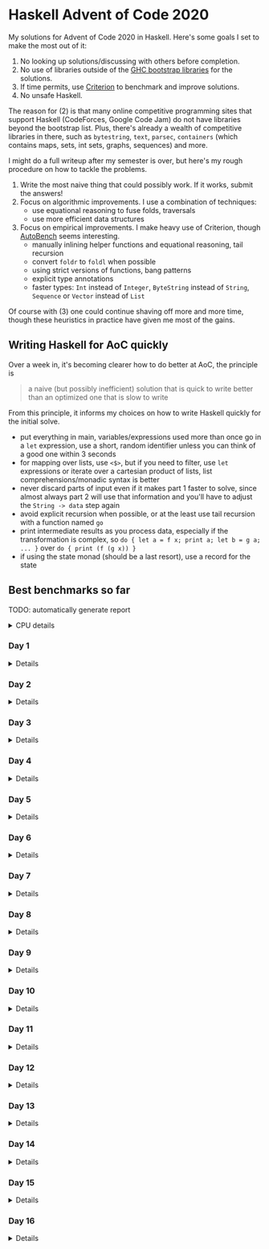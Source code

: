 # Haskell Advent of Code 2020
My solutions for Advent of Code 2020 in Haskell.  Here's some goals I
set to make the most out of it:

1. No looking up solutions/discussing with others before completion.
2. No use of libraries outside of the [GHC bootstrap
  libraries](https://downloads.haskell.org/~ghc/latest/docs/html/libraries/index.html)
  for the solutions.
3. If time permits, use
  [Criterion](https://hackage.haskell.org/package/criterion) to
  benchmark and improve solutions.
4. No unsafe Haskell.

The reason for (2) is that many online competitive programming sites
that support Haskell (CodeForces, Google Code Jam) do not have
libraries beyond the bootstrap list.  Plus, there's already a wealth
of competitive libraries in there, such as `bytestring`, `text`,
`parsec`, `containers` (which contains maps, sets, int sets, graphs,
sequences) and more.

I might do a full writeup after my semester is over, but here's my
rough procedure on how to tackle the problems.

1. Write the most naive thing that could possibly work.  If it works,
   submit the answers!
2. Focus on algorithmic improvements.  I use a combination of
   techniques:
   - use equational reasoning to fuse folds, traversals
   - use more efficient data structures
3. Focus on empirical improvements.  I make heavy use of Criterion,
   though [AutoBench](https://github.com/mathandley/AutoBench) seems
   interesting.
   - manually inlining helper functions and equational reasoning, tail
     recursion
   - convert `foldr` to `foldl` when possible
   - using strict versions of functions, bang patterns
   - explicit type annotations
   - faster types: `Int` instead of `Integer`, `ByteString` instead of
     `String`, `Sequence` or `Vector` instead of `List`

Of course with (3) one could continue shaving off more and more time,
though these heuristics in practice have given me most of the gains.

## Writing Haskell for AoC quickly
Over a week in, it's becoming clearer how to do better at AoC, the
principle is

> a naive (but possibly inefficient) solution that is quick to write
> better than an optimized one that is slow to write

From this principle, it informs my choices on how to write Haskell
quickly for the initial solve.

- put everything in main, variables/expressions used more than once go
  in a `let` expression, use a short, random identifier unless you can
  think of a good one within 3 seconds
- for mapping over lists, use `<$>`, but if you need to filter, use
  `let` expressions or iterate over a cartesian product of lists, list
  comprehensions/monadic syntax is better
- never discard parts of input even if it makes part 1 faster to
  solve, since almost always part 2 will use that information and
  you'll have to adjust the `String -> data` step again
- avoid explicit recursion when possible, or at the least use tail
  recursion with a function named `go`
- print intermediate results as you process data, especially if the
  transformation is complex, so `do { let a = f x; print a; let b = g
  a; ... }` over `do { print (f (g x)) }`
- if using the state monad (should be a last resort), use a record for
  the state

## Best benchmarks so far
TODO: automatically generate report
<details>
<summary>CPU details</summary>

```
Architecture:                    x86_64
CPU op-mode(s):                  32-bit, 64-bit
Byte Order:                      Little Endian
Address sizes:                   39 bits physical, 48 bits virtual
CPU(s):                          4
On-line CPU(s) list:             0-3
Thread(s) per core:              2
Core(s) per socket:              2
Socket(s):                       1
NUMA node(s):                    1
Vendor ID:                       GenuineIntel
CPU family:                      6
Model:                           69
Model name:                      Intel(R) Core(TM) i5-4288U CPU @ 2.60GHz
```
</details>

### Day 1
<details>

```
benchmarking day1/part1
time                 448.6 ns   (446.9 ns .. 450.4 ns)
                     1.000 R²   (1.000 R² .. 1.000 R²)
mean                 447.6 ns   (446.4 ns .. 449.5 ns)
std dev              5.041 ns   (3.535 ns .. 8.317 ns)

benchmarking day1/part2
time                 27.75 μs   (27.65 μs .. 27.84 μs)
                     1.000 R²   (1.000 R² .. 1.000 R²)
mean                 27.75 μs   (27.68 μs .. 27.84 μs)
std dev              264.1 ns   (188.8 ns .. 350.6 ns)
```
</details>

### Day 2
<details>

```
benchmarking day2/part1
time                 25.33 μs   (25.21 μs .. 25.49 μs)
                     1.000 R²   (0.999 R² .. 1.000 R²)
mean                 25.39 μs   (25.28 μs .. 25.57 μs)
std dev              472.6 ns   (340.0 ns .. 636.7 ns)
variance introduced by outliers: 16% (moderately inflated)

benchmarking day2/part2
time                 12.15 μs   (12.10 μs .. 12.23 μs)
                     1.000 R²   (1.000 R² .. 1.000 R²)
mean                 12.24 μs   (12.18 μs .. 12.37 μs)
std dev              305.9 ns   (195.5 ns .. 521.6 ns)
variance introduced by outliers: 27% (moderately inflated)
```
</details>

### Day 3
<details>

```
benchmarking day3/part1
time                 11.91 μs   (11.88 μs .. 11.93 μs)
                     1.000 R²   (1.000 R² .. 1.000 R²)
mean                 11.92 μs   (11.88 μs .. 11.98 μs)
std dev              165.8 ns   (113.6 ns .. 264.1 ns)
variance introduced by outliers: 10% (moderately inflated)

benchmarking day3/part2
time                 26.72 μs   (26.12 μs .. 27.31 μs)
                     0.997 R²   (0.995 R² .. 0.999 R²)
mean                 25.96 μs   (25.73 μs .. 26.36 μs)
std dev              986.3 ns   (621.4 ns .. 1.451 μs)
variance introduced by outliers: 44% (moderately inflated)
```
</details>

### Day 4
<details>

```
benchmarking day4/part1
time                 13.41 μs   (13.37 μs .. 13.45 μs)
                     1.000 R²   (0.999 R² .. 1.000 R²)
mean                 13.51 μs   (13.41 μs .. 13.85 μs)
std dev              551.3 ns   (152.7 ns .. 1.126 μs)
variance introduced by outliers: 49% (moderately inflated)

benchmarking day4/part2
time                 2.239 ms   (2.223 ms .. 2.254 ms)
                     0.999 R²   (0.998 R² .. 1.000 R²)
mean                 2.269 ms   (2.249 ms .. 2.311 ms)
std dev              98.12 μs   (46.41 μs .. 174.5 μs)
variance introduced by outliers: 28% (moderately inflated)
```
</details>

### Day 5
<details>

```
benchmarking day5/part1
time                 16.39 μs   (16.29 μs .. 16.51 μs)
                     1.000 R²   (1.000 R² .. 1.000 R²)
mean                 16.34 μs   (16.31 μs .. 16.40 μs)
std dev              136.6 ns   (84.33 ns .. 208.5 ns)

benchmarking day5/part2
time                 16.39 μs   (16.31 μs .. 16.51 μs)
                     1.000 R²   (1.000 R² .. 1.000 R²)
mean                 16.38 μs   (16.33 μs .. 16.45 μs)
std dev              188.9 ns   (109.6 ns .. 276.3 ns)
```
</details>

### Day 6
<details>

```
benchmarking day6/part1
time                 13.47 μs   (13.30 μs .. 13.67 μs)
                     0.997 R²   (0.996 R² .. 0.998 R²)
mean                 14.08 μs   (13.79 μs .. 14.41 μs)
std dev              1.105 μs   (919.3 ns .. 1.464 μs)
variance introduced by outliers: 79% (severely inflated)

benchmarking day6/part2
time                 12.00 μs   (11.94 μs .. 12.08 μs)
                     0.999 R²   (0.999 R² .. 1.000 R²)
mean                 12.15 μs   (12.04 μs .. 12.41 μs)
std dev              536.6 ns   (266.7 ns .. 981.4 ns)
variance introduced by outliers: 53% (severely inflated)
```
</details>

### Day 7
<details>

```
benchmarking day7/part1
time                 1.990 ms   (1.946 ms .. 2.052 ms)
                     0.997 R²   (0.995 R² .. 0.999 R²)
mean                 1.957 ms   (1.929 ms .. 1.988 ms)
std dev              97.12 μs   (75.89 μs .. 139.0 μs)
variance introduced by outliers: 35% (moderately inflated)

benchmarking day7/part2
time                 532.3 μs   (529.0 μs .. 536.7 μs)
                     0.998 R²   (0.996 R² .. 1.000 R²)
mean                 538.0 μs   (532.5 μs .. 550.4 μs)
std dev              26.07 μs   (15.15 μs .. 44.87 μs)
variance introduced by outliers: 42% (moderately inflated)
```
</details>

### Day 8
<details>

```
benchmarking day8/part1
time                 24.09 μs   (23.95 μs .. 24.27 μs)
                     0.999 R²   (0.999 R² .. 1.000 R²)
mean                 24.22 μs   (24.02 μs .. 24.48 μs)
std dev              781.9 ns   (598.8 ns .. 1.083 μs)
variance introduced by outliers: 36% (moderately inflated)

benchmarking day8/part2
time                 12.14 ms   (12.03 ms .. 12.25 ms)
                     0.998 R²   (0.996 R² .. 1.000 R²)
mean                 12.07 ms   (11.97 ms .. 12.23 ms)
std dev              322.7 μs   (211.3 μs .. 509.9 μs)
```
</details>

### Day 9
<details>

```
benchmarking day9/part1
time                 179.3 μs   (177.4 μs .. 181.3 μs)
                     0.999 R²   (0.999 R² .. 1.000 R²)
mean                 178.6 μs   (177.1 μs .. 180.4 μs)
std dev              5.729 μs   (3.968 μs .. 8.236 μs)
variance introduced by outliers: 28% (moderately inflated)

benchmarking day9/part2
time                 13.13 μs   (13.07 μs .. 13.20 μs)
                     1.000 R²   (1.000 R² .. 1.000 R²)
mean                 13.13 μs   (13.06 μs .. 13.23 μs)
std dev              266.3 ns   (184.4 ns .. 370.2 ns)
variance introduced by outliers: 19% (moderately inflated)
```
</details>

### Day 10
<details>

```
benchmarking day10/part1
time                 1.043 μs   (1.016 μs .. 1.073 μs)
                     0.997 R²   (0.996 R² .. 0.999 R²)
mean                 1.036 μs   (1.022 μs .. 1.068 μs)
std dev              66.24 ns   (32.12 ns .. 112.3 ns)
variance introduced by outliers: 77% (severely inflated)

benchmarking day10/part2
time                 10.77 μs   (10.64 μs .. 10.94 μs)
                     0.998 R²   (0.997 R² .. 0.999 R²)
mean                 10.89 μs   (10.73 μs .. 11.08 μs)
std dev              591.3 ns   (468.3 ns .. 793.8 ns)
variance introduced by outliers: 64% (severely inflated)
```
</details>

### Day 11
<details>

```
benchmarking day11/part1
time                 786.8 ms   (733.2 ms .. NaN s)
                     0.999 R²   (0.997 R² .. 1.000 R²)
mean                 807.9 ms   (790.7 ms .. 826.1 ms)
std dev              22.23 ms   (11.00 ms .. 28.15 ms)
variance introduced by outliers: 19% (moderately inflated)

benchmarking day11/part2
time                 1.617 s    (1.569 s .. 1.713 s)
                     1.000 R²   (0.999 R² .. 1.000 R²)
mean                 1.625 s    (1.607 s .. 1.645 s)
std dev              23.63 ms   (8.665 ms .. 31.22 ms)
variance introduced by outliers: 19% (moderately inflated)
```
</details>

### Day 12
<details>

```
benchmarking day12/part1
time                 9.821 μs   (9.699 μs .. 9.981 μs)
                     0.998 R²   (0.994 R² .. 0.999 R²)
mean                 9.858 μs   (9.764 μs .. 10.11 μs)
std dev              457.1 ns   (236.7 ns .. 852.9 ns)
variance introduced by outliers: 56% (severely inflated)

benchmarking day12/part2
time                 17.61 μs   (17.48 μs .. 17.73 μs)
                     1.000 R²   (1.000 R² .. 1.000 R²)
mean                 17.51 μs   (17.43 μs .. 17.59 μs)
std dev              271.1 ns   (223.0 ns .. 338.6 ns)
variance introduced by outliers: 12% (moderately inflated)
```
</details>

### Day 13
<details>

```
benchmarking day13/part1
time                 845.1 ns   (841.6 ns .. 849.8 ns)
                     1.000 R²   (0.999 R² .. 1.000 R²)
mean                 847.3 ns   (843.4 ns .. 856.5 ns)
std dev              18.78 ns   (10.07 ns .. 33.84 ns)
variance introduced by outliers: 28% (moderately inflated)

benchmarking day13/part2
time                 9.215 μs   (9.182 μs .. 9.257 μs)
                     1.000 R²   (1.000 R² .. 1.000 R²)
mean                 9.208 μs   (9.167 μs .. 9.263 μs)
std dev              158.8 ns   (121.9 ns .. 209.0 ns)
variance introduced by outliers: 15% (moderately inflated)
```
</details>

### Day 14
<details>

```
benchmarking day14/part1
time                 545.2 μs   (540.3 μs .. 552.9 μs)
                     0.999 R²   (0.998 R² .. 1.000 R²)
mean                 542.5 μs   (540.1 μs .. 546.8 μs)
std dev              10.63 μs   (6.327 μs .. 18.41 μs)
variance introduced by outliers: 10% (moderately inflated)

benchmarking day14/part2
time                 46.26 ms   (45.08 ms .. 48.46 ms)
                     0.996 R²   (0.991 R² .. 1.000 R²)
mean                 45.57 ms   (45.13 ms .. 46.43 ms)
std dev              1.216 ms   (655.2 μs .. 2.038 ms)
```
</details>

### Day 15
<details>

```
benchmarking day15/part1
time                 320.8 μs   (316.7 μs .. 326.0 μs)
                     0.998 R²   (0.996 R² .. 0.999 R²)
mean                 318.6 μs   (315.7 μs .. 323.1 μs)
std dev              11.70 μs   (8.501 μs .. 16.76 μs)
variance introduced by outliers: 32% (moderately inflated)

benchmarking day14/part2
time                 46.26 ms   (45.08 ms .. 48.46 ms)
                     0.996 R²   (0.991 R² .. 1.000 R²)
mean                 45.57 ms   (45.13 ms .. 46.43 ms)
std dev              1.216 ms   (655.2 μs .. 2.038 ms)
```
</details>

### Day 16
<details>

```
benchmarking day16/part1
time                 35.33 μs   (34.99 μs .. 35.87 μs)
                     0.997 R²   (0.995 R² .. 0.998 R²)
mean                 36.05 μs   (35.38 μs .. 36.94 μs)
std dev              2.629 μs   (2.116 μs .. 3.796 μs)
variance introduced by outliers: 73% (severely inflated)

benchmarking day16/part2
time                 16.89 ms   (16.48 ms .. 17.50 ms)
                     0.996 R²   (0.991 R² .. 0.999 R²)
mean                 17.00 ms   (16.78 ms .. 17.36 ms)
std dev              670.6 μs   (442.7 μs .. 938.4 μs)
variance introduced by outliers: 12% (moderately inflated)
```
</details>
